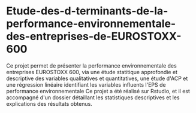 # Etude-des-d-terminants-de-la-performance-environnementale-des-entreprises-de-EUROSTOXX-600
Ce projet permet de présenter la performance environnementale des entreprises EUROSTOXX 600, via une étude statitique approfondie et descriptive des variables qualitatives et quantitatives, une étude d'ACP et une régression linéaire identifiant les variables influents l'EPS de performance environnementale
Ce projet a été réalisé sur Rstudio, et il est accompagné d'un dossier détaillant les statistiques descriptives et les explications des résultats obtenus. 

